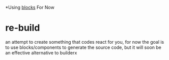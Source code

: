*Using [blocks](https://github.com/blocks) For Now
# re-build
an attempt to create something that codes react  for you, for now the goal is to use blocks/components to generate the source code, but it will soon be an effective alternative to builderx


